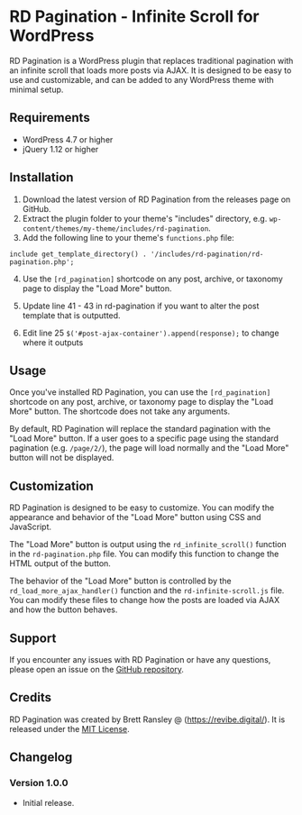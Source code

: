 # RD Pagination - Infinite Scroll for WordPress

RD Pagination is a WordPress plugin that replaces traditional pagination with an infinite scroll that loads more posts via AJAX. It is designed to be easy to use and customizable, and can be added to any WordPress theme with minimal setup.

## Requirements

- WordPress 4.7 or higher
- jQuery 1.12 or higher

## Installation

1. Download the latest version of RD Pagination from the releases page on GitHub.
2. Extract the plugin folder to your theme's "includes" directory, e.g. `wp-content/themes/my-theme/includes/rd-pagination`.
3. Add the following line to your theme's `functions.php` file:

`include get_template_directory() . '/includes/rd-pagination/rd-pagination.php';`

4. Use the `[rd_pagination]` shortcode on any post, archive, or taxonomy page to display the "Load More" button.

5. Update line 41 - 43 in rd-pagination if you want to alter the post template that is outputted. 
6. Edit line 25 `$('#post-ajax-container').append(response);` to change where it outputs

## Usage

Once you've installed RD Pagination, you can use the `[rd_pagination]` shortcode on any post, archive, or taxonomy page to display the "Load More" button. The shortcode does not take any arguments.

By default, RD Pagination will replace the standard pagination with the "Load More" button. If a user goes to a specific page using the standard pagination (e.g. `/page/2/`), the page will load normally and the "Load More" button will not be displayed.

## Customization

RD Pagination is designed to be easy to customize. You can modify the appearance and behavior of the "Load More" button using CSS and JavaScript.

The "Load More" button is output using the `rd_infinite_scroll()` function in the `rd-pagination.php` file. You can modify this function to change the HTML output of the button.

The behavior of the "Load More" button is controlled by the `rd_load_more_ajax_handler()` function and the `rd-infinite-scroll.js` file. You can modify these files to change how the posts are loaded via AJAX and how the button behaves.

## Support

If you encounter any issues with RD Pagination or have any questions, please open an issue on the [GitHub repository](https://github.com/brettnzl/rd-pagination).

## Credits

RD Pagination was created by Brett Ransley @ (https://revibe.digital/). It is released under the [MIT License](https://opensource.org/licenses/MIT).

## Changelog

### Version 1.0.0

- Initial release.
